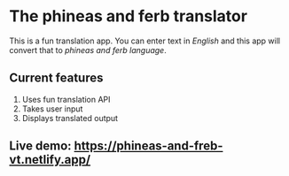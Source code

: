 # The phineas and ferb translator
This is a fun translation app. You can enter text in _English_ and this app will convert that to _phineas and ferb language_.

## Current features
1. Uses fun translation API
2. Takes user input
3. Displays translated output

## Live demo: https://phineas-and-freb-vt.netlify.app/
